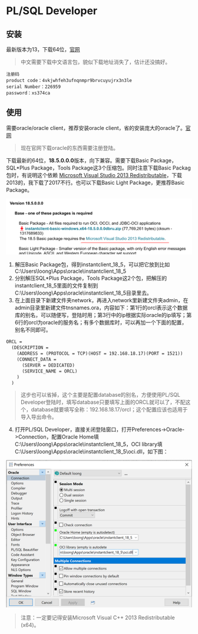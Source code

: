 # PL/SQL Developer

## 安装

最新版本为13，下载64位，[官网](https://www.allroundautomations.com)

> 中文需要下载中文语言包，貌似下载地址消失了，估计还没搞好。

```
注册码
product code：4vkjwhfeh3ufnqnmpr9brvcuyujrx3n3le
serial Number：226959
password：xs374ca
```

## 使用

需要oracle/oracle client，推荐安装oracle client，省的安装庞大的oracle了。[官网](https://www.oracle.com/technetwork/database/database-technologies/instant-client/downloads/index.html)

> 现在官网下载oracle的东西需要注册登陆。

下载最新的64位，**18.5.0.0.0**版本，向下兼容。需要下载Basic Package，SQL*Plus Package，Tools Package这3个压缩包。同时注意下载Basic Packag包时，有说明这个依赖 [Microsoft Visual Studio 2013 Redistributable](https://support.microsoft.com/en-us/kb/2977003#bookmark-vs2013)，下载2013的，我下载了2017不行。也可以下载Basic Light Package，更推荐Basic Package。

![image-20190409155736594](../images/image-20190409155736594.png)

1. 解压Basic Package包，得到instantclient_18_5，可以把它放到比如C:\Users\loong\Apps\oracle\instantclient_18_5
2. 分别解压SQL*Plus Package，Tools Package这2个包，把解压的instantclient_18_5里面的文件复制到C:\Users\loong\Apps\oracle\instantclient_18_5目录里去。
3. 在上面目录下新建文件夹network，再进入network里新建文件夹admin，在admin目录里新建文件tnsnames.ora，内容如下：第1行的orcl表示这个数据库的别名，可以随便写，登陆时用；第3行中的ip根据实际oracle的ip填写；第6行的orcl为oracle的服务名；有多个数据库时，可以再加一个下面的配置，别名不同即可。

```
ORCL =
  (DESCRIPTION =
    (ADDRESS = (PROTOCOL = TCP)(HOST = 192.168.18.17)(PORT = 1521))
    (CONNECT_DATA =
      (SERVER = DEDICATED)
      (SERVICE_NAME = ORCL)
    )
  )
```

> 这步也可以省掉，这个主要是配置database的别名，方便使用PL/SQL Developer登陆时，填写database只要填写上面的ORCL就可以了，不配这个，database就要填写全称：192.168.18.17/orcl；这个配置应该也适用于导入导出命令。

4. 打开PL/SQL Developer，直接关闭登陆窗口，打开Preferences->Oracle->Connection，配置Oracle Home填C:\Users\loong\Apps\oracle\instantclient_18_5，OCI library填C:\Users\loong\Apps\oracle\instantclient_18_5\oci.dll，如下图：

![image-20190409155633999](../images/image-20190409155633999.png)

> 注意：一定要记得安装Microsoft Visual C++ 2013 Redistributable (x64)。
